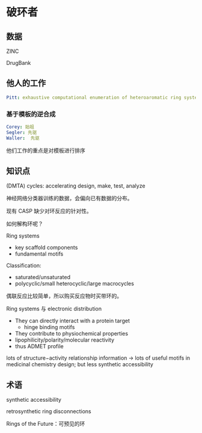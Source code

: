 # 破环者

## 数据

ZINC

DrugBank

## 他人的工作

```yml
Pitt: exhaustive computational enumeration of heteroaromatic ring systems
```

### 基于模板的逆合成

```yml
Corey: 始祖
Segler: 先驱
Waller:  先驱
```

他们工作的重点是对模板进行排序

## 知识点

(DMTA) cycles: accelerating design, make, test, analyze

神经网络分类器训练的数据，会偏向已有数据的分布。

现有 CASP 缺少对环反应的针对性。

如何解构环呢？

Ring systems

- key scaffold components
- fundamental motifs

Classification:

- saturated/unsaturated
- polycyclic/small heterocyclic/large macrocycles

偶联反应比较简单，所以购买反应物时买带环的。

Ring systems 与 electronic distribution

- They can directly interact with a protein target
  -  hinge binding motifs
-  They contribute to physiochemical properties
  - lipophilicity/polarity/molecular reactivity
  - thus ADMET profile

lots of structure−activity relationship information -> lots of useful motifs in medicinal chemistry design; but less synthetic accessibility

## 术语

synthetic accessibility

retrosynthetic ring disconnections

Rings of the Future：可预见的环

